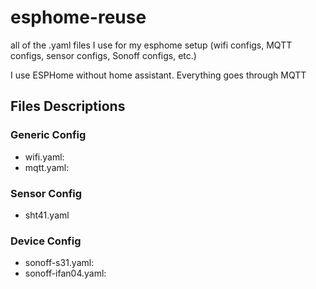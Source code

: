 # esphome-reuse
all of the .yaml files I use for my esphome setup (wifi configs, MQTT configs, sensor configs, Sonoff configs, etc.)

I use ESPHome without home assistant. Everything goes through MQTT

## Files Descriptions
### Generic Config
- wifi.yaml:
- mqtt.yaml:
### Sensor Config
- sht41.yaml
### Device Config
- sonoff-s31.yaml:
- sonoff-ifan04.yaml:
